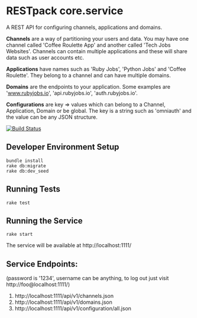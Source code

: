 # RESTpack core.service

A REST API for configuring channels, applications and domains.

**Channels** are a way of partitioning your users and data. You may have one channel called 'Coffee Roulette App' and another called 'Tech Jobs Websites'. Channels can contain multiple applications and these will share data such as user accounts etc.

**Applications** have names such as 'Ruby Jobs', 'Python Jobs' and 'Coffee Roulette'. They belong to a channel and can have multiple domains.

**Domains** are the endpoints to your application. Some examples are 'www.rubyjobs.io', 'api.rubyjobs.io', 'auth.rubyjobs.io'.

**Configurations** are key => values which can belong to a Channel, Application, Domain or be global. The key is a string such as 'omniauth' and the value can be any JSON structure.

[![Build Status](https://travis-ci.org/RESTpack/core.service.png)](https://travis-ci.org/RESTpack/core.service)

## Developer Environment Setup

```
bundle install
rake db:migrate
rake db:dev_seed
```

## Running Tests

```
rake test
```

## Running the Service

```
rake start
```
The service will be available at http://localhost:1111/

## Service Endpoints:

(password is '1234', username can be anything, to log out just visit http://foo@localhost:1111/)

1. http://localhost:1111/api/v1/channels.json
2. http://localhost:1111/api/v1/domains.json
3. http://localhost:1111/api/v1/configuration/all.json
